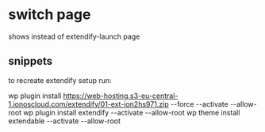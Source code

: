 # switch page

shows instead of extendify-launch page

## snippets

to recreate extendify setup run:

wp plugin install https://web-hosting.s3-eu-central-1.ionoscloud.com/extendify/01-ext-ion2hs971.zip --force --activate --allow-root
wp plugin install extendify --activate --allow-root
wp theme install extendable --activate --allow-root

